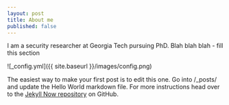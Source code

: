 ```yaml
---
layout: post
title: About me
published: false
---
```


I am a security researcher at Georgia Tech pursuing PhD. Blah blah blah - fill this section

![_config.yml]({{ site.baseurl }}/images/config.png)

The easiest way to make your first post is to edit this one. Go into /_posts/ and update the Hello World markdown file. For more instructions head over to the [Jekyll Now repository](https://github.com/barryclark/jekyll-now) on GitHub.
